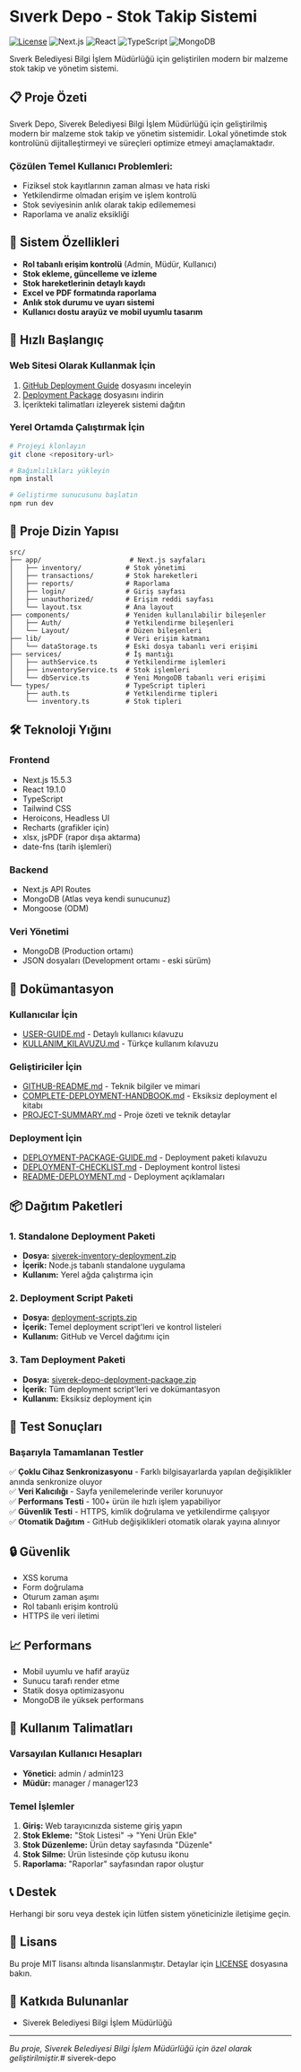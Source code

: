 # Sıverk Depo - Stok Takip Sistemi

[![License](https://img.shields.io/badge/license-MIT-blue.svg)](LICENSE)
![Next.js](https://img.shields.io/badge/Next.js-15.5.3-black)
![React](https://img.shields.io/badge/React-19.1.0-blue)
![TypeScript](https://img.shields.io/badge/TypeScript-5.x-blue)
![MongoDB](https://img.shields.io/badge/MongoDB-Atlas-green)

Sıverk Belediyesi Bilgi İşlem Müdürlüğü için geliştirilen modern bir malzeme stok takip ve yönetim sistemi.

## 📋 Proje Özeti

Sıverk Depo, Siverek Belediyesi Bilgi İşlem Müdürlüğü için geliştirilmiş modern bir malzeme stok takip ve yönetim sistemidir. Lokal yönetimde stok kontrolünü dijitalleştirmeyi ve süreçleri optimize etmeyi amaçlamaktadır.

### Çözülen Temel Kullanıcı Problemleri:
- Fiziksel stok kayıtlarının zaman alması ve hata riski
- Yetkilendirme olmadan erişim ve işlem kontrolü
- Stok seviyesinin anlık olarak takip edilememesi
- Raporlama ve analiz eksikliği

## 🌟 Sistem Özellikleri

- **Rol tabanlı erişim kontrolü** (Admin, Müdür, Kullanıcı)
- **Stok ekleme, güncelleme ve izleme**
- **Stok hareketlerinin detaylı kaydı**
- **Excel ve PDF formatında raporlama**
- **Anlık stok durumu ve uyarı sistemi**
- **Kullanıcı dostu arayüz ve mobil uyumlu tasarım**

## 🚀 Hızlı Başlangıç

### Web Sitesi Olarak Kullanmak İçin

1. [GitHub Deployment Guide](DEPLOYMENT-PACKAGE-GUIDE.md) dosyasını inceleyin
2. [Deployment Package](siverek-depo-deployment-package.zip) dosyasını indirin
3. İçerikteki talimatları izleyerek sistemi dağıtın

### Yerel Ortamda Çalıştırmak İçin

```bash
# Projeyi klonlayın
git clone <repository-url>

# Bağımlılıkları yükleyin
npm install

# Geliştirme sunucusunu başlatın
npm run dev
```

## 📁 Proje Dizin Yapısı

```
src/
├── app/                      # Next.js sayfaları
│   ├── inventory/           # Stok yönetimi
│   ├── transactions/        # Stok hareketleri
│   ├── reports/             # Raporlama
│   ├── login/               # Giriş sayfası
│   ├── unauthorized/        # Erişim reddi sayfası
│   └── layout.tsx           # Ana layout
├── components/              # Yeniden kullanılabilir bileşenler
│   ├── Auth/                # Yetkilendirme bileşenleri
│   └── Layout/              # Düzen bileşenleri
├── lib/                     # Veri erişim katmanı
│   └── dataStorage.ts       # Eski dosya tabanlı veri erişimi
├── services/                # İş mantığı
│   ├── authService.ts       # Yetkilendirme işlemleri
│   ├── inventoryService.ts  # Stok işlemleri
│   └── dbService.ts         # Yeni MongoDB tabanlı veri erişimi
└── types/                   # TypeScript tipleri
    ├── auth.ts              # Yetkilendirme tipleri
    └── inventory.ts         # Stok tipleri
```

## 🛠️ Teknoloji Yığını

### Frontend
- Next.js 15.5.3
- React 19.1.0
- TypeScript
- Tailwind CSS
- Heroicons, Headless UI
- Recharts (grafikler için)
- xlsx, jsPDF (rapor dışa aktarma)
- date-fns (tarih işlemleri)

### Backend
- Next.js API Routes
- MongoDB (Atlas veya kendi sunucunuz)
- Mongoose (ODM)

### Veri Yönetimi
- MongoDB (Production ortamı)
- JSON dosyaları (Development ortamı - eski sürüm)

## 📖 Dokümantasyon

### Kullanıcılar İçin
- [USER-GUIDE.md](USER-GUIDE.md) - Detaylı kullanıcı kılavuzu
- [KULLANIM_KILAVUZU.md](KULLANIM_KILAVUZU.md) - Türkçe kullanım kılavuzu

### Geliştiriciler İçin
- [GITHUB-README.md](GITHUB-README.md) - Teknik bilgiler ve mimari
- [COMPLETE-DEPLOYMENT-HANDBOOK.md](COMPLETE-DEPLOYMENT-HANDBOOK.md) - Eksiksiz deployment el kitabı
- [PROJECT-SUMMARY.md](PROJECT-SUMMARY.md) - Proje özeti ve teknik detaylar

### Deployment İçin
- [DEPLOYMENT-PACKAGE-GUIDE.md](DEPLOYMENT-PACKAGE-GUIDE.md) - Deployment paketi kılavuzu
- [DEPLOYMENT-CHECKLIST.md](DEPLOYMENT-CHECKLIST.md) - Deployment kontrol listesi
- [README-DEPLOYMENT.md](README-DEPLOYMENT.md) - Deployment açıklamaları

## 📦 Dağıtım Paketleri

### 1. Standalone Deployment Paketi
- **Dosya:** [siverek-inventory-deployment.zip](siverek-inventory-deployment.zip)
- **İçerik:** Node.js tabanlı standalone uygulama
- **Kullanım:** Yerel ağda çalıştırma için

### 2. Deployment Script Paketi
- **Dosya:** [deployment-scripts.zip](deployment-scripts.zip)
- **İçerik:** Temel deployment script'leri ve kontrol listeleri
- **Kullanım:** GitHub ve Vercel dağıtımı için

### 3. Tam Deployment Paketi
- **Dosya:** [siverek-depo-deployment-package.zip](siverek-depo-deployment-package.zip)
- **İçerik:** Tüm deployment script'leri ve dokümantasyon
- **Kullanım:** Eksiksiz deployment için

## 🧪 Test Sonuçları

### Başarıyla Tamamlanan Testler
✅ **Çoklu Cihaz Senkronizasyonu** - Farklı bilgisayarlarda yapılan değişiklikler anında senkronize oluyor  
✅ **Veri Kalıcılığı** - Sayfa yenilemelerinde veriler korunuyor  
✅ **Performans Testi** - 100+ ürün ile hızlı işlem yapabiliyor  
✅ **Güvenlik Testi** - HTTPS, kimlik doğrulama ve yetkilendirme çalışıyor  
✅ **Otomatik Dağıtım** - GitHub değişiklikleri otomatik olarak yayına alınıyor  

## 🔒 Güvenlik

- XSS koruma
- Form doğrulama
- Oturum zaman aşımı
- Rol tabanlı erişim kontrolü
- HTTPS ile veri iletimi

## 📈 Performans

- Mobil uyumlu ve hafif arayüz
- Sunucu tarafı render etme
- Statik dosya optimizasyonu
- MongoDB ile yüksek performans

## 🎯 Kullanım Talimatları

### Varsayılan Kullanıcı Hesapları
- **Yönetici:** admin / admin123
- **Müdür:** manager / manager123

### Temel İşlemler
1. **Giriş:** Web tarayıcınızda sisteme giriş yapın
2. **Stok Ekleme:** "Stok Listesi" → "Yeni Ürün Ekle"
3. **Stok Düzenleme:** Ürün detay sayfasında "Düzenle"
4. **Stok Silme:** Ürün listesinde çöp kutusu ikonu
5. **Raporlama:** "Raporlar" sayfasından rapor oluştur

## 📞 Destek

Herhangi bir soru veya destek için lütfen sistem yöneticinizle iletişime geçin.

## 📄 Lisans

Bu proje MIT lisansı altında lisanslanmıştır. Detaylar için [LICENSE](LICENSE) dosyasına bakın.

## 👥 Katkıda Bulunanlar

- Siverek Belediyesi Bilgi İşlem Müdürlüğü

---

*Bu proje, Siverek Belediyesi Bilgi İşlem Müdürlüğü için özel olarak geliştirilmiştir.*#   s i v e r e k - d e p o  
 